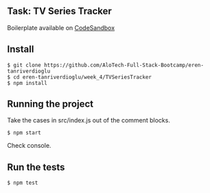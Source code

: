 ## Task: TV Series Tracker

Boilerplate available on [CodeSandbox](https://codesandbox.io/s/magical-silence-vsob4?file=/src/index.js:1784-2411)

## Install

    $ git clone https://github.com/AloTech-Full-Stack-Bootcamp/eren-tanriverdioglu
    $ cd eren-tanriverdioglu/week_4/TVSeriesTracker
    $ npm install

## Running the project

Take the cases in src/index.js out of the comment blocks.

    $ npm start

Check console.

## Run the tests

    $ npm test
